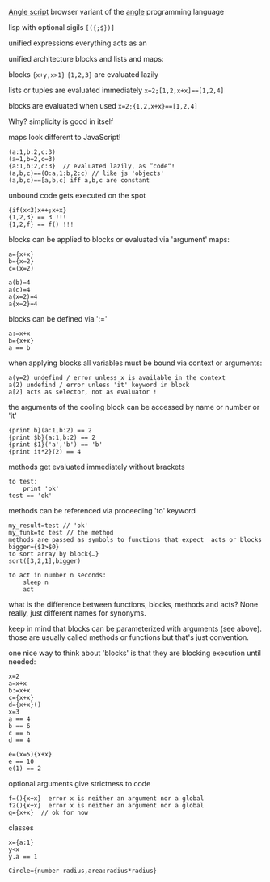 [Angle script](https://github.com/pannous/angle.js)  browser variant of the [angle](https://github.com/pannous/angle) programming language

lisp with optional sigils `[({;$})]`

unified expressions
everything acts as an

unified architecture blocks and lists and maps:

blocks `{x+y,x>1}` `{1,2,3}` are evaluated lazily

lists or tuples are evaluated immediately `x=2;[1,2,x+x]==[1,2,4]`

blocks are evaluated when used  `x=2;{1,2,x+x}==[1,2,4]`

Why? simplicity is good in itself

maps look different to JavaScript!
```
(a:1,b:2,c:3)
(a=1,b=2,c=3)
{a:1,b:2,c:3}  // evaluated lazily, as ”code“!
(a,b,c)==(0:a,1:b,2:c) // like js 'objects'
(a,b,c)==[a,b,c] iff a,b,c are constant
```
unbound code gets executed on the spot
```
{if(x<3)x++;x+x}
{1,2,3} == 3 !!!
{1,2,f} == f() !!!
```
blocks can be applied to blocks or evaluated via 'argument' maps:
```
a={x+x}
b={x=2}
c=(x=2)

a(b)=4
a(c)=4
a(x=2)=4
a{x=2}=4
```
blocks can be defined via ':='
```
a:=x+x
b={x+x}
a == b
```
when applying blocks all variables must be bound via context or arguments:
```
a(y=2) undefind / error unless x is available in the context
a(2) undefind / error unless 'it' keyword in block
a[2] acts as selector, not as evaluator !
```

the arguments of the cooling block can be accessed by name or number or 'it'
```
{print b}(a:1,b:2) == 2
{print $b}(a:1,b:2) == 2
{print $1}('a','b') == 'b'
{print it*2}(2) == 4
```

methods get evaluated immediately without brackets
```
to test:
    print 'ok'
test == 'ok'
```

methods can be referenced via proceeding 'to' keyword
```
my_result=test // 'ok'
my_funk=to test // the method
methods are passed as symbols to functions that expect  acts or blocks
bigger={$1>$0}
to sort array by block{…}
sort([3,2,1],bigger)
```

```
to act in number n seconds:
    sleep n
    act
```

what is the difference between functions, blocks, methods and acts? None really, just different names for synonyms.

keep in mind that blocks can be parameterized with arguments (see above). those are usually called methods or functions but that's just convention.

one nice way to think about 'blocks' is that they are blocking execution until needed:
```
x=2
a=x+x
b:=x+x
c={x+x}
d={x+x}()
x=3
a == 4
b == 6
c == 6
d == 4
```

```
e=(x=5){x+x}
e == 10
e(1) == 2
```
optional arguments give strictness to code
```
f=(){x+x}  error x is neither an argument nor a global
f2(){x+x}  error x is neither an argument nor a global
g={x+x}  // ok for now
```
classes
```
x={a:1}
y<x
y.a == 1

Circle={number radius,area:radius*radius}

```
